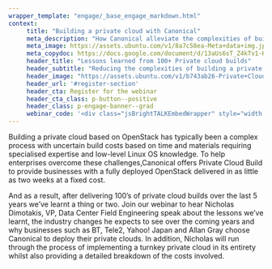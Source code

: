 ```yaml
---
wrapper_template: "engage/_base_engage_markdown.html"
context:
     title: "Building a private cloud with Canonical"
     meta_description: "How Canonical alleviate the complexities of building a private cloud on OpenStack"
     meta_image: https://assets.ubuntu.com/v1/8a7c58ea-Meta+data+img.jpg
     meta_copydoc: https://docs.google.com/document/d/13aUs6sT_Z4kTv1-KiISD22yqh_1VOw9xLLqEMftJZyU/edit
     header_title: "Lessons learned from 100+ Private cloud builds"
     header_subtitle: "Reducing the complexities of building a private cloud on OpenStack"
     header_image: "https://assets.ubuntu.com/v1/b743ab26-Private+Cloud+Build.svg"
     header_url: '#register-section'
     header_cta: Register for the webinar
     header_cta_class: p-button--positive
     header_class: p-engage-banner--grad
     webinar_code: '<div class="jsBrightTALKEmbedWrapper" style="width:100%; height:100%; position:relative;background: #ffffff;"><script class="jsBrightTALKEmbedConfig" type="application/json">{ "channelId" : 6793, "language": "en-US", "commId" : 376727, "displayMode" : "standalone", "height" : "auto" }</script><script src="https://www.brighttalk.com/clients/js/player-embed/player-embed.js" class="jsBrightTALKEmbed"></script></div>'
---
```


Building a private cloud based on OpenStack has typically been a complex process with uncertain build costs based on time and materials requiring specialised expertise and low-level Linux OS knowledge. To help enterprises overcome these challenges,Canonical offers Private Cloud Build to provide businesses with a fully deployed OpenStack delivered in as little as two weeks at a fixed cost. 

And as a result, after delivering 100’s of private cloud builds over the last 5 years we’ve learnt a thing or two. Join our webinar to hear Nicholas Dimotakis, VP, Data Center Field Engineering speak about the lessons we’ve learnt, the industry changes he expects to see over the coming years and why businesses such as BT, Tele2, Yahoo! Japan and Allan Gray choose Canonical to deploy their private clouds. In addition, Nicholas will run through the process of implementing a turnkey private cloud in its entirety whilst also providing a detailed breakdown of the costs involved.
